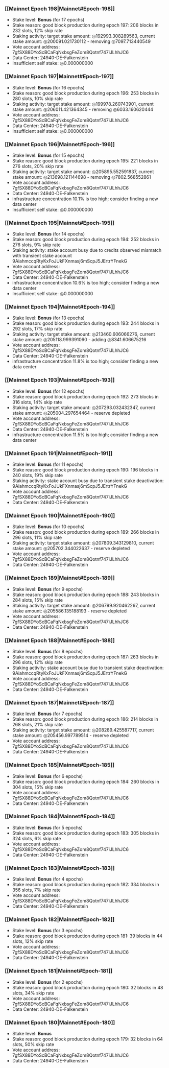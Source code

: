 ### [[Mainnet Epoch 198|Mainnet#Epoch-198]]
* Stake level: **Bonus** (for 17 epochs)
* Stake reason: good block production during epoch 197: 206 blocks in 232 slots, 12% skip rate
* Staking activity: target stake amount: ◎192993.308289563, current stake amount: ◎200091.021730112 - removing ◎7097.713440549
* Vote account address: 7gfSX88DYoScBCaFqNxbsgFeZom8Qotnf747iJLhhJC6
* Data Center: 24940-DE-Falkenstein
* Insufficient self stake: ◎0.000000000
### [[Mainnet Epoch 197|Mainnet#Epoch-197]]
* Stake level: **Bonus** (for 16 epochs)
* Stake reason: good block production during epoch 196: 253 blocks in 280 slots, 10% skip rate
* Staking activity: target stake amount: ◎199978.260743901, current stake amount: ◎206011.421364345 - removing ◎6033.160620444
* Vote account address: 7gfSX88DYoScBCaFqNxbsgFeZom8Qotnf747iJLhhJC6
* Data Center: 24940-DE-Falkenstein
* Insufficient self stake: ◎0.000000000
### [[Mainnet Epoch 196|Mainnet#Epoch-196]]
* Stake level: **Bonus** (for 15 epochs)
* Stake reason: good block production during epoch 195: 221 blocks in 276 slots, 20% skip rate
* Staking activity: target stake amount: ◎205895.552591837, current stake amount: ◎213698.121144698 - removing ◎7802.568552861
* Vote account address: 7gfSX88DYoScBCaFqNxbsgFeZom8Qotnf747iJLhhJC6
* Data Center: 24940-DE-Falkenstein
* infrastructure concentration 10.1% is too high; consider finding a new data center
* Insufficient self stake: ◎0.000000000
### [[Mainnet Epoch 195|Mainnet#Epoch-195]]
* Stake level: **Bonus** (for 14 epochs)
* Stake reason: good block production during epoch 194: 252 blocks in 276 slots, 9% skip rate
* Staking activity: stake account busy due to credits observed mismatch with transient stake account 9AiahmccqRtyKxFoJUkFXnmasj6mScpJ5JErtrYFnekG
* Vote account address: 7gfSX88DYoScBCaFqNxbsgFeZom8Qotnf747iJLhhJC6
* Data Center: 24940-DE-Falkenstein
* infrastructure concentration 10.6% is too high; consider finding a new data center
* Insufficient self stake: ◎0.000000000
### [[Mainnet Epoch 194|Mainnet#Epoch-194]]
* Stake level: **Bonus** (for 13 epochs)
* Stake reason: good block production during epoch 193: 244 blocks in 292 slots, 17% skip rate
* Staking activity: target stake amount: ◎213460.606066276, current stake amount: ◎205118.999391060 - adding ◎8341.606675216
* Vote account address: 7gfSX88DYoScBCaFqNxbsgFeZom8Qotnf747iJLhhJC6
* Data Center: 24940-DE-Falkenstein
* infrastructure concentration 11.8% is too high; consider finding a new data center
### [[Mainnet Epoch 193|Mainnet#Epoch-193]]
* Stake level: **Bonus** (for 12 epochs)
* Stake reason: good block production during epoch 192: 273 blocks in 316 slots, 14% skip rate
* Staking activity: target stake amount: ◎207293.032432347, current stake amount: ◎205004.297654464 - reserve depleted
* Vote account address: 7gfSX88DYoScBCaFqNxbsgFeZom8Qotnf747iJLhhJC6
* Data Center: 24940-DE-Falkenstein
* infrastructure concentration 11.5% is too high; consider finding a new data center
### [[Mainnet Epoch 191|Mainnet#Epoch-191]]
* Stake level: **Bonus** (for 11 epochs)
* Stake reason: good block production during epoch 190: 196 blocks in 240 slots, 19% skip rate
* Staking activity: stake account busy due to transient stake deactivation: 9AiahmccqRtyKxFoJUkFXnmasj6mScpJ5JErtrYFnekG
* Vote account address: 7gfSX88DYoScBCaFqNxbsgFeZom8Qotnf747iJLhhJC6
* Data Center: 24940-DE-Falkenstein
### [[Mainnet Epoch 190|Mainnet#Epoch-190]]
* Stake level: **Bonus** (for 10 epochs)
* Stake reason: good block production during epoch 189: 266 blocks in 296 slots, 11% skip rate
* Staking activity: target stake amount: ◎207809.343129810, current stake amount: ◎205702.344022637 - reserve depleted
* Vote account address: 7gfSX88DYoScBCaFqNxbsgFeZom8Qotnf747iJLhhJC6
* Data Center: 24940-DE-Falkenstein
### [[Mainnet Epoch 189|Mainnet#Epoch-189]]
* Stake level: **Bonus** (for 9 epochs)
* Stake reason: good block production during epoch 188: 243 blocks in 284 slots, 15% skip rate
* Staking activity: target stake amount: ◎206799.920462267, current stake amount: ◎205586.135188193 - reserve depleted
* Vote account address: 7gfSX88DYoScBCaFqNxbsgFeZom8Qotnf747iJLhhJC6
* Data Center: 24940-DE-Falkenstein
### [[Mainnet Epoch 188|Mainnet#Epoch-188]]
* Stake level: **Bonus** (for 8 epochs)
* Stake reason: good block production during epoch 187: 263 blocks in 296 slots, 12% skip rate
* Staking activity: stake account busy due to transient stake deactivation: 9AiahmccqRtyKxFoJUkFXnmasj6mScpJ5JErtrYFnekG
* Vote account address: 7gfSX88DYoScBCaFqNxbsgFeZom8Qotnf747iJLhhJC6
* Data Center: 24940-DE-Falkenstein
### [[Mainnet Epoch 187|Mainnet#Epoch-187]]
* Stake level: **Bonus** (for 7 epochs)
* Stake reason: good block production during epoch 186: 214 blocks in 268 slots, 21% skip rate
* Staking activity: target stake amount: ◎208289.425587717, current stake amount: ◎205456.997789514 - reserve depleted
* Vote account address: 7gfSX88DYoScBCaFqNxbsgFeZom8Qotnf747iJLhhJC6
* Data Center: 24940-DE-Falkenstein
### [[Mainnet Epoch 185|Mainnet#Epoch-185]]
* Stake level: **Bonus** (for 6 epochs)
* Stake reason: good block production during epoch 184: 260 blocks in 304 slots, 15% skip rate
* Vote account address: 7gfSX88DYoScBCaFqNxbsgFeZom8Qotnf747iJLhhJC6
* Data Center: 24940-DE-Falkenstein
### [[Mainnet Epoch 184|Mainnet#Epoch-184]]
* Stake level: **Bonus** (for 5 epochs)
* Stake reason: good block production during epoch 183: 305 blocks in 324 slots, 6% skip rate
* Vote account address: 7gfSX88DYoScBCaFqNxbsgFeZom8Qotnf747iJLhhJC6
* Data Center: 24940-DE-Falkenstein
### [[Mainnet Epoch 183|Mainnet#Epoch-183]]
* Stake level: **Bonus** (for 4 epochs)
* Stake reason: good block production during epoch 182: 334 blocks in 356 slots, 7% skip rate
* Vote account address: 7gfSX88DYoScBCaFqNxbsgFeZom8Qotnf747iJLhhJC6
* Data Center: 24940-DE-Falkenstein
### [[Mainnet Epoch 182|Mainnet#Epoch-182]]
* Stake level: **Bonus** (for 3 epochs)
* Stake reason: good block production during epoch 181: 39 blocks in 44 slots, 12% skip rate
* Vote account address: 7gfSX88DYoScBCaFqNxbsgFeZom8Qotnf747iJLhhJC6
* Data Center: 24940-DE-Falkenstein
### [[Mainnet Epoch 181|Mainnet#Epoch-181]]
* Stake level: **Bonus** (for 2 epochs)
* Stake reason: good block production during epoch 180: 32 blocks in 48 slots, 34% skip rate
* Vote account address: 7gfSX88DYoScBCaFqNxbsgFeZom8Qotnf747iJLhhJC6
* Data Center: 24940-DE-Falkenstein
### [[Mainnet Epoch 180|Mainnet#Epoch-180]]
* Stake level: **Bonus**
* Stake reason: good block production during epoch 179: 32 blocks in 64 slots, 50% skip rate
* Vote account address: 7gfSX88DYoScBCaFqNxbsgFeZom8Qotnf747iJLhhJC6
* Data Center: 24940-DE-Falkenstein